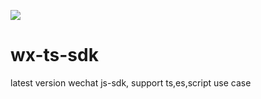 ![](https://img.shields.io/travis/liuguichi/wx-js-sdk.svg)

# wx-ts-sdk
latest version wechat js-sdk, support ts,es,script use case
